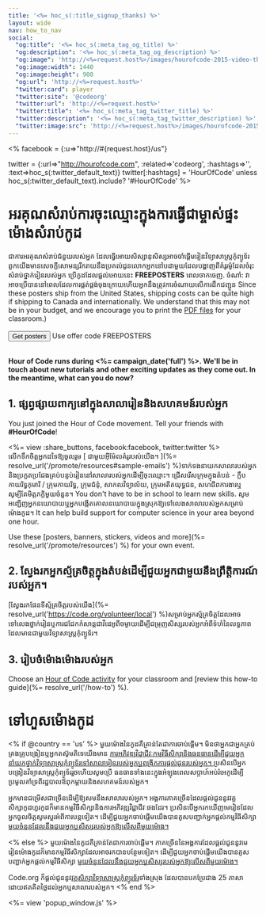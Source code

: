 ```yaml
---
title: '<%= hoc_s(:title_signup_thanks) %>'
layout: wide
nav: how_to_nav
social:
  "og:title": '<%= hoc_s(:meta_tag_og_title) %>'
  "og:description": '<%= hoc_s(:meta_tag_og_description) %>'
  "og:image": 'http://<%=request.host%>/images/hourofcode-2015-video-thumbnail.png'
  "og:image:width": 1440
  "og:image:height": 900
  "og:url": 'http://<%=request.host%>'
  "twitter:card": player
  "twitter:site": '@codeorg'
  "twitter:url": 'http://<%=request.host%>'
  "twitter:title": '<%= hoc_s(:meta_tag_twitter_title) %>'
  "twitter:description": '<%= hoc_s(:meta_tag_twitter_description) %>'
  "twitter:image:src": 'http://<%=request.host%>/images/hourofcode-2015-video-thumbnail.png'
---
```

<% facebook = {:u=>"http://#{request.host}/us"}

twitter = {:url=>"http://hourofcode.com", :related=>'codeorg', :hashtags=>'', :text=>hoc_s(:twitter_default_text)} twitter[:hashtags] = 'HourOfCode' unless hoc_s(:twitter_default_text).include? '#HourOfCode' %>

# អរគុណសំរាប់ការចុះឈ្មេាះក្នុងការធ្វើជាម្ចាស់ផ្ទះ ម៉ោងសំរាប់កូដ

ជាការអរគុណសំរាប់​ជំនួយរបស់​អ្នក​ ដែល​ធ្វើ​អោយ​សិស្សានុសិស្សអាច​ចាំផ្ដើម​រៀន​វិទ្យាសាស្រ្ត​កុំព្យូទ័រ ពួក​យើង​មាន​សេចក្ដី​សោមន្សរីករាយ​នឹង​ប្រគល់​ជូន​លោក​អ្នក​នៅបដា​មួយដែល​បង្ហាញពីគំរូរម៉ូដែល​ចំរុះ សំរាប់ថ្នាក់​រៀន​របស់​អ្នក ប្រើកូដដែល​ផ្លល់អោយ​នេះ **FREEPOSTERS** ពេល​ចាក​ចេញ. ចំណាំ: វាអាចប្រើបាននៅពេលដែលការផ្គត់ផ្គង់ចុងក្រោយហើយអ្នកនឹងត្រូវការចំណាយលើការដឹកជញ្ជូន Since these posters ship from the United States, shipping costs can be quite high if shipping to Canada and internationally. We understand that this may not be in your budget, and we encourage you to print the [PDF files](https://code.org/inspire) for your classroom.)  
<br /> [<button>Get posters</button>](https://store.code.org/products/code-org-posters-set-of-12) Use offer code FREEPOSTERS

<br /> **Hour of Code runs during <%= campaign_date('full') %>. We'll be in touch about new tutorials and other exciting updates as they come out. In the meantime, what can you do now?**

## 1. ផ្សព្វផ្សាយពាក្យនៅក្នុងសាលារៀននិងសហគមន៍របស់អ្នក

You just joined the Hour of Code movement. Tell your friends with **#HourOfCode**!

<%= view :share_buttons, facebook:facebook, twitter:twitter %> <br /> លើកទឹកចិត្តអ្នកដទៃឱ្យចូលរួម [ ជាមួយអ៊ីម៉ែលគំរូរបស់យើង។ ](%= resolve_url('/promote/resources#sample-emails') %)ទាក់ទងនាយកសាលារបស់អ្នកនិងប្រកួតប្រជែងគ្រប់បន្ទប់រៀននៅសាលារបស់អ្នកដើម្បីចុះឈ្មោះ។ ជ្រើសរើសក្រុមក្នុងតំបន់ - ក្លឹបកាយរិទ្ធកុមារី / ក្រុមកាយរិទ្ធ, ក្រុមជំនុំ, សាកលវិទ្យាល័យ, ក្រុមអតីតយុទ្ធជន, សហជីពការងារឬសូម្បីតែមិត្តភក្តិមួយចំនួន។ You don't have to be in school to learn new skills. សូមអញ្ជើញអ្នកនយោបាយឬអ្នកបង្កើតគោលនយោបាយក្នុងស្រុកឱ្យទៅលេងសាលារបស់អ្នកសម្រាប់ម៉ោងកូដ។ It can help build support for computer science in your area beyond one hour.

Use these [posters, banners, stickers, videos and more](%= resolve_url('/promote/resources') %) for your own event.

## 2. ស្វែងរកអ្នកស្ម័គ្រចិត្ដក្នុងតំបន់ដើម្បីជួយអ្នកជាមួយនឹងព្រឹត្តិការណ៍របស់អ្នក។

[ស្វែងរកផែនទីស្ម័គ្រចិត្តរបស់យើង](%= resolve_url('https://code.org/volunteer/local') %)សម្រាប់អ្នកស្ម័គ្រចិត្តដែលអាចទៅលេងថ្នាក់រៀនឬការជជែកកំសាន្តជាវីដេអូពីចម្ងាយដើម្បីជម្រុញសិស្សរបស់អ្នកអំពីទំហំនៃលទ្ធភាពដែលមានជាមួយ​វិទ្យាសាស្រ្តកុំព្យូទ័រ។

## 3. រៀបចំម៉ោងម៉ោងរបស់អ្នក

Choose an [Hour of Code activity](https://hourofcode.com/learn) for your classroom and [review this how-to guide](%= resolve_url('/how-to') %).

# ទៅហួសម៉ោង​កូដ

<% if @country == 'us' %> មួយម៉ោងនៃកូដគឺគ្រាន់តែជាការចាប់ផ្តើម។ មិនថាអ្នកជាអ្នកគ្រប់គ្រងគ្រូបង្រៀនឬអ្នកតស៊ូមតិទេយើងមាន [ការអភិវឌ្ឍវិជ្ជាជីវៈកម្មវិធីសិក្សានិងធនធានដើម្បីជួយអ្នកនាំយកថ្នាក់វិទ្យាសាស្រ្តកុំព្យូទ័រទៅសាលារៀនរបស់អ្នកឬពង្រីកការផ្តល់ជូនរបស់អ្នក។ ](https://code.org/yourschool)ប្រសិនបើអ្នកបង្រៀនវិទ្យាសាស្ត្រកុំព្យូទ័ររួចហើយសូមប្រើ ធនធានទាំងនេះក្នុងអំឡុងពេលសប្តាហ៍អប់រំអេកូដើម្បីប្រមូលគាំទ្រពីរដ្ឋបាលឪពុកម្តាយនិងសហគមន៍របស់អ្នក។

អ្នកមានជម្រើសជាច្រើនដើម្បីឱ្យសមនឹងសាលារបស់អ្នក។ អង្គការភាគច្រើនដែលផ្តល់ជូននូវវគ្គសិក្សាកូដហួរកូដក៏មានកម្មវិធីសិក្សានិងការអភិវឌ្ឍវិជ្ជាជីវៈផងដែរ។ ប្រសិនបើអ្នករកឃើញមេរៀនដែលអ្នកចូលចិត្តសូមសួរអំពីការបន្តទៀត។ ដើម្បីជួយអ្នកចាប់ផ្តើមយើងបានគូសបញ្ជាក់អ្នកផ្តល់កម្មវិធីសិក្សា [ មួយចំនួនដែលនឹងជួយអ្នកឬសិស្សរបស់អ្នកឱ្យលើសពីមួយម៉ោង។ ](https://hourofcode.com/beyond)

<% else %> មួយម៉ោងនៃកូដគឺគ្រាន់តែជាការចាប់ផ្តើម។ ភាគច្រើននៃអង្គការដែលផ្តល់ជូននូវមេរៀនម៉ោងកូដក៏មានកម្មវិធីសិក្សាដែលអាចរកបានបន្ថែមទៀត។ ដើម្បីជួយអ្នកចាប់ផ្តើមយើងបានគូសបញ្ជាក់អ្នកផ្តល់កម្មវិធីសិក្សា [ មួយចំនួនដែលនឹងជួយអ្នកឬសិស្សរបស់អ្នកឱ្យលើសពីមួយម៉ោង។ ](https://hourofcode.com/beyond)

Code.org ក៏ផ្តល់ជូននូវ[វគ្គសិក្សាវិទ្យាសាស្រ្តកុំព្យូរទ័រ](https://code.org/educate/curriculum/cs-fundamentals-international)ទាំងស្រុង ដែលបានបកប្រែជាង 25 ភាសាដោយឥតគិតថ្លៃដល់អ្នកឬសាលារបស់អ្នក។ <% end %>

<%= view 'popup_window.js' %>